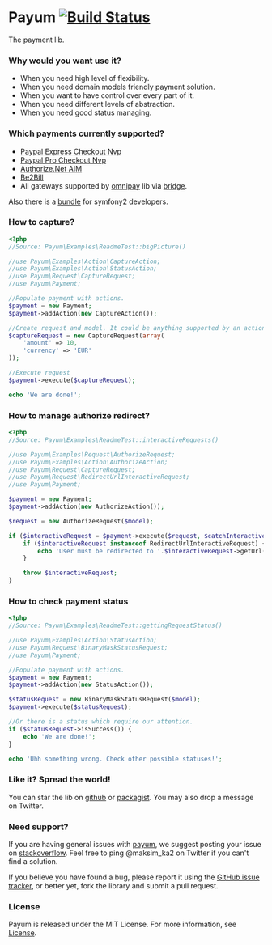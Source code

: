 Payum [![Build Status](https://travis-ci.org/Payum/Payum.png?branch=master)](https://travis-ci.org/Payum/Payum)
=====

The payment lib. 

### Why would you want use it?

* When you need high level of flexibility.
* When you need domain models friendly payment solution.
* When you want to have control over every part of it.
* When you need different levels of abstraction.
* When you need good status managing.

### Which payments currently supported?

* [Paypal Express Checkout Nvp](https://github.com/Payum/PaypalExpressCheckoutNvp)
* [Paypal Pro Checkout Nvp](https://github.com/Payum/PaypalProCheckoutNvp)
* [Authorize.Net AIM](https://github.com/Payum/AuthorizeNetAim)
* [Be2Bill](https://github.com/Payum/Be2Bill)
* All gateways supported by [omnipay](https://github.com/adrianmacneil/omnipay) lib via [bridge](https://github.com/Payum/OmnipayBridge).

Also there is a [bundle](https://github.com/Payum/PayumBundle) for symfony2 developers.

### How to capture?

```php
<?php
//Source: Payum\Examples\ReadmeTest::bigPicture()

//use Payum\Examples\Action\CaptureAction;
//use Payum\Examples\Action\StatusAction;
//use Payum\Request\CaptureRequest;
//use Payum\Payment;

//Populate payment with actions.
$payment = new Payment;
$payment->addAction(new CaptureAction());

//Create request and model. It could be anything supported by an action.
$captureRequest = new CaptureRequest(array(
    'amount' => 10,
    'currency' => 'EUR'
));

//Execute request
$payment->execute($captureRequest);

echo 'We are done!';
```

### How to manage authorize redirect?

```php
<?php
//Source: Payum\Examples\ReadmeTest::interactiveRequests()

//use Payum\Examples\Request\AuthorizeRequest;
//use Payum\Examples\Action\AuthorizeAction;
//use Payum\Request\CaptureRequest;
//use Payum\Request\RedirectUrlInteractiveRequest;
//use Payum\Payment;

$payment = new Payment;
$payment->addAction(new AuthorizeAction());

$request = new AuthorizeRequest($model);

if ($interactiveRequest = $payment->execute($request, $catchInteractive = true)) {    
    if ($interactiveRequest instanceof RedirectUrlInteractiveRequest) {
        echo 'User must be redirected to '.$interactiveRequest->getUrl();
    }

    throw $interactiveRequest;
}
```

### How to check payment status

```php
<?php
//Source: Payum\Examples\ReadmeTest::gettingRequestStatus()

//use Payum\Examples\Action\StatusAction;
//use Payum\Request\BinaryMaskStatusRequest;
//use Payum\Payment;

//Populate payment with actions.
$payment = new Payment;
$payment->addAction(new StatusAction());

$statusRequest = new BinaryMaskStatusRequest($model);
$payment->execute($statusRequest);

//Or there is a status which require our attention.
if ($statusRequest->isSuccess()) {
    echo 'We are done!';
} 

echo 'Uhh something wrong. Check other possible statuses!';
```

### Like it? Spread the world!

You can star the lib on [github](https://github.com/Payum/Payum) or [packagist](https://packagist.org/packages/payum/payum). You may also drop a message on Twitter.  

### Need support?

If you are having general issues with [payum](https://github.com/Payum/Payum), we suggest posting your issue on [stackoverflow](http://stackoverflow.com/). Feel free to ping @maksim_ka2 on Twitter if you can't find a solution.

If you believe you have found a bug, please report it using the [GitHub issue tracker](https://github.com/Payum/Payum/issues), or better yet, fork the library and submit a pull request.

### License

Payum is released under the MIT License. For more information, see [License](LICENSE).